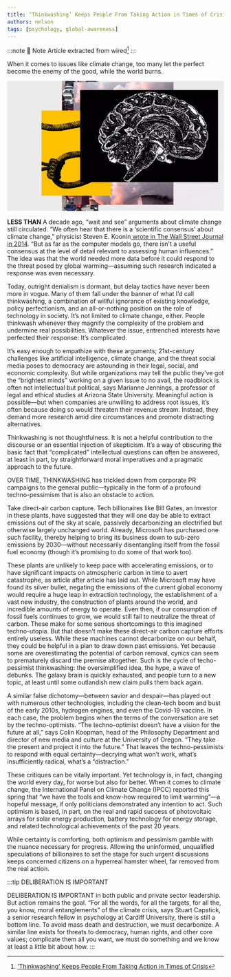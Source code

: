 ```yaml
---
title: ‘Thinkwashing’ Keeps People From Taking Action in Times of Crisis
authors: nelson
tags: [psychology, global-awareness]
---
```



:::note 🔗 Note
Article extracted from wired[^wired]
:::

[^wired]:[‘Thinkwashing’ Keeps People From Taking Action in Times of Crisis](https://www.wired.com/story/technology-policy-thinkwashing/)

When it comes to issues like climate change, too many let the perfect become the enemy of the good, while the world burns.

<!--truncate-->


![](../static/img/2022-05-31-10-03-45.png)

**LESS THAN** A decade ago, “wait and see” arguments about climate change still circulated. “We often hear that there is a ‘scientific consensus’ about climate change,” physicist Steven E. Koonin[ wrote in The Wall Street Journal in 2014](https://www.wsj.com/articles/climate-science-is-not-settled-1411143565). “But as far as the computer models go, there isn't a useful consensus at the level of detail relevant to assessing human influences.” The idea was that the world needed more data before it could respond to the threat posed by global warming—assuming such research indicated a response was even necessary.

Today, outright denialism is dormant, but delay tactics have never been more in vogue. Many of them fall under the banner of what I’d call thinkwashing, a combination of willful ignorance of existing knowledge, policy perfectionism, and an all-or-nothing position on the role of technology in society. It’s not limited to climate change, either. People thinkwash whenever they magnify the complexity of the problem and undermine real possibilities. Whatever the issue, entrenched interests have perfected their response: It’s complicated.

It’s easy enough to empathize with these arguments; 21st-century challenges like artificial intelligence, climate change, and the threat social media poses to democracy are astounding in their legal, social, and economic complexity. But while organizations may tell the public they’ve got the “brightest minds” working on a given issue to no avail, the roadblock is often not intellectual but political, says Marianne Jennings, a professor of legal and ethical studies at Arizona State University. Meaningful action is possible—but when companies are unwilling to address root issues, it’s often because doing so would threaten their revenue stream. Instead, they demand more research amid dire circumstances and promote distracting alternatives.

Thinkwashing is not thoughtfulness. It is not a helpful contribution to the discourse or an essential injection of skepticism. It’s a way of obscuring the basic fact that “complicated” intellectual questions can often be answered, at least in part, by straightforward moral imperatives and a pragmatic approach to the future.

OVER TIME, THINKWASHING has trickled down from corporate PR campaigns to the general public—typically in the form of a profound techno-pessimism that is also an obstacle to action.

Take direct-air carbon capture. Tech billionaires like Bill Gates, an investor in these plants, have suggested that they will one day be able to extract emissions out of the sky at scale, passively decarbonizing an electrified but otherwise largely unchanged world. Already, Microsoft has purchased one such facility, thereby helping to bring its business down to sub-zero emissions by 2030—without necessarily disentangling itself from the fossil fuel economy (though it’s promising to do some of that work too).

These plants are unlikely to keep pace with accelerating emissions, or to have significant impacts on atmospheric carbon in time to avert catastrophe, as article after article has laid out. While Microsoft may have found its silver bullet, negating the emissions of the current global economy would require a huge leap in extraction technology, the establishment of a vast new industry, the construction of plants around the world, and incredible amounts of energy to operate. Even then, if our consumption of fossil fuels continues to grow, we would still fail to neutralize the threat of carbon.
These make for some serious shortcomings to this imagined techno-utopia. But that doesn’t make these direct-air carbon capture efforts entirely useless. While these machines cannot decarbonize on our behalf, they could be helpful in a plan to draw down past emissions. Yet because some are overestimating the potential of carbon removal, cynics can seem to prematurely discard the premise altogether. Such is the cycle of techo-pessimist thinkwashing: the oversimplified idea, the hype, a wave of debunks. The galaxy brain is quickly exhausted, and people turn to a new topic, at least until some outlandish new claim pulls them back again.

A similar false dichotomy—between savior and despair—has played out with numerous other technologies, including the clean-tech boom and bust of the early 2010s, hydrogen engines, and even the Covid-19 vaccine. In each case, the problem begins when the terms of the conversation are set by the techno-optimists. “The techno-optimist doesn’t have a vision for the future at all,” says Colin Koopman, head of the Philosophy Department and director of new media and culture at the University of Oregon. “They take the present and project it into the future.” That leaves the techno-pessimists to respond with equal certainty—decrying what won’t work, what’s insufficiently radical, what’s a “distraction.”

These critiques can be vitally important. Yet technology is, in fact, changing the world every day, for worse but also for better. When it comes to climate change, the International Panel on Climate Change (IPCC) reported this spring that “we have the tools and know-how required to limit warming”—a hopeful message, if only politicians demonstrated any intention to act. Such optimism is based, in part, on the real and rapid success of photovoltaic arrays for solar energy production, battery technology for energy storage, and related technological achievements of the past 20 years.

While certainty is comforting, both optimism and pessimism gamble with the nuance necessary for progress. Allowing the uninformed, unqualified speculations of billionaires to set the stage for such urgent discussions keeps concerned citizens on a hyperreal hamster wheel, far removed from the real action.

:::tip DELIBERATION IS IMPORTANT 

DELIBERATION IS IMPORTANT in both public and private sector leadership. But action remains the goal. “For all the words, for all the targets, for all the, you know, moral entanglements” of the climate crisis, says Stuart Capstick, a senior research fellow in psychology at Cardiff University, there is still a bottom line. To avoid mass death and destruction, we must decarbonize. A similar line exists for threats to democracy, human rights, and other core values; complicate them all you want, we must do something and we know at least a little bit about how.
:::



